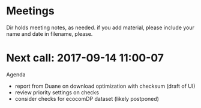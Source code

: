 # Meetings

Dir holds meeting notes, as needed. if you add material, please include your name and date in filename, please. 

# Next call: 2017-09-14 11:00-07
Agenda
* report from Duane on download optimization with checksum (draft of UI)
* review priority settings on checks
* consider checks for ecocomDP dataset (likely postponed)
